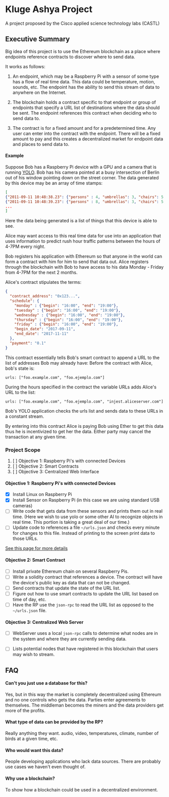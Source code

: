 # Kluge Ashya Project

A project proposed by the Cisco applied science technology labs (CASTL)

## Executive Summary

Big idea of this project is to use the Ethereum blockchain as a place where endpoints reference contracts to discover where to send data.  

It works as follows:

1.  An endpoint, which may be a Raspberry Pi with a sensor of some type has a flow of real time data.  This data could be temperature, motion, sounds, etc.  The endpoint has the ability to send this stream of data to anywhere on the Internet. 

1.  The blockchain holds a contract specific to that endpoint or group of endpoints that specify a URL list of destinations where the data should be sent.  The endpoint references this contract when deciding who to send data to.  

1.  The contract is for a fixed amount and for a predetermined time.  Any user can enter into the contract with the endpoint.  There will be a fixed amount to pay and this creates a decentralized market for endpoint data and places to send data to.  

#### Example

Suppose Bob has a Raspberry Pi device with a GPU and a camera that is running [YOLO](https://pjreddie.com/darknet/yolo/).  Bob has his camera pointed at a busy intersection of Berlin out of his window pointing down on the street corner.  The data generated by this device may be an array of time stamps:

```json
[
{"2011-09-11 10:48:38.23": {"persons" : 4, "umbrellas": 3, "chairs": 5, "motorbike": 1, "cellphone": 3}},
{"2011-09-11 10:48:39.23": {"persons" : 8, "umbrellas": 3, "chairs": 5, "cars": 4 }}
...
]
```
Here the data being generated is a list of things that this device is able to see.  

Alice may want access to this real time data for use into an application that uses information to predict rush hour traffic patterns between the hours of 4-7PM every night.  

Bob registers his application with Ethereum so that anyone in the world can form a contract with him for him to send that data out.  Alice registers through the blockchain with Bob to have access to his data Monday - Friday from 4-7PM for the next 2 months.  

Alice's contract stipulates the terms: 

```json
{
  "contract_address": "0x123...",
  "schedule": {
    "monday" : {"begin": "16:00", "end": "19:00"}, 
    "tuesday" : {"begin": "16:00", "end": "19:00"}, 
    "wednesday" : {"begin": "16:00", "end": "19:00"}, 
    "thursday" : {"begin": "16:00", "end": "19:00"}, 
    "friday" : {"begin": "16:00", "end": "19:00"}, 
    "begin_date": "2017-09-11",
    "end_date": "2017-11-11"
  },
  "payment": "0.1"
}
```
This contract essentially tells Bob's smart contract to append a URL to the list of addresses Bob may already have:
Before the contract with Alice, bob's state is:

```
urls: ["foo.example.com", "foo.ejemplo.com"]
```
During the hours specified in the contract the variable URLs adds Alice's URL to the list: 

```
urls: ["foo.example.com", "foo.ejemplo.com", "injest.aliceserver.com"]
```
Bob's YOLO application checks the urls list and sends data to these URLs in a constant stream.  

By entering into this contract Alice is paying Bob using Ether to get this data thus he is incentivized to get her the data.  Either party may cancel the transaction at any given time. 

### Project Scope

1. [ ] Objective 1: Raspberry Pi's with connected Devices
1. [ ] Objective 2: Smart Contracts 
1. [ ] Objective 3: Centralized Web Interface

#### Objective 1:  Raspberry Pi's with connected Devices

* [x] Install Linux on Raspberry Pi
* [x] Install Sensor on Raspberry Pi (in this case we are using standard USB cameras)
* [ ] Write code that gets data from these sensors and prints them out in real time. (Here we wish to use yolo or some other AI to recognize objects in real time.  This portion is taking a great deal of our time.)
* [ ] Update code to references a file ```~/urls.json``` and checks every minute for changes to this file.  Instead of printing to the screen print data to those URLs. 

[See this page for more details](Ashya-Part1.md)

#### Objective 2:  Smart Contract

* [ ] Install private Ethereum chain on several Raspberry Pis.  
* [ ] Write a solidity contract that references a device.  The contract will have the device's public key as data that can not be changed.  
* [ ] Send contracts that update the state of the URL list. 
* [ ] Figure out how to use smart contracts to update the URL list based on time of day, etc. 
* [ ] Have the RP use the ```json-rpc``` to read the URL list as opposed to the ```~/urls.json``` file.  

#### Objective 3:  Centralized Web Server
* [ ] WebServer uses a local ```json-rpc``` calls to determine what nodes are in the system and where they are currently sending data. 
* [ ] Lists potential nodes that have registered in this blockchain that users may wish to stream. 


## FAQ

#### Can't you just use a database for this? 

Yes, but in this way the market is completely decentralized using Ethereum and no one controls who gets the data.  Parties enter agreements to themselves. The middleman becomes the miners and the data providers get more of the profits. 

#### What type of data can be provided by the RP?

Really anything they want.  audio, video, temperatures, climate, number of birds at a given time, etc.  

#### Who would want this data? 

People developing applications who lack data sources.  There are probably use cases we haven't even thought of. 

#### Why use a blockchain? 

To show how a blockchain could be used in a decentralized environment. 



